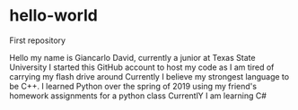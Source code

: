 # hello-world
First repository

Hello my name is Giancarlo David, currently a junior at Texas State University
I started this GitHub account to host my code as I am tired of carrying my flash drive around
Currently I believe my strongest language to be C++.
I learned Python over the spring of 2019 using my friend's homework assignments for a python class
CurrentlY I am learning C#
